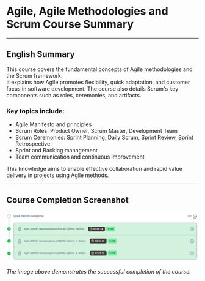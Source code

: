 # Agile, Agile Methodologies and Scrum Course Summary

---

## English Summary

This course covers the fundamental concepts of Agile methodologies and the Scrum framework.  
It explains how Agile promotes flexibility, quick adaptation, and customer focus in software development. The course also details Scrum's key components such as roles, ceremonies, and artifacts.

### Key topics include:
- Agile Manifesto and principles  
- Scrum Roles: Product Owner, Scrum Master, Development Team  
- Scrum Ceremonies: Sprint Planning, Daily Scrum, Sprint Review, Sprint Retrospective  
- Sprint and Backlog management  
- Team communication and continuous improvement  

This knowledge aims to enable effective collaboration and rapid value delivery in projects using Agile methods.

---

## Course Completion Screenshot

![Kurs Tamamlama Ekran Görüntüsü](screenshots/CompletionProcess.png)

*The image above demonstrates the successful completion of the course.*